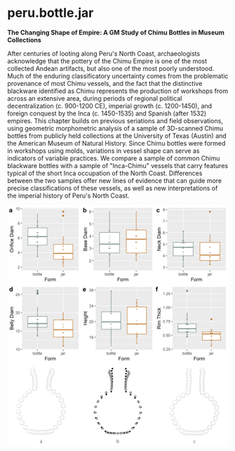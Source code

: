# peru.bottle.jar

**The Changing Shape of Empire: A GM Study of Chimu Bottles in Museum Collections**

After centuries of looting along Peru's North Coast, archaeologists acknowledge that the pottery of the Chimu Empire is one of the most collected Andean artifacts, but also one of the most poorly understood. Much of the enduring classificatory uncertainty comes from the problematic provenance of most Chimu vessels, and the fact that the distinctive blackware identified as Chimu represents the production of workshops from across an extensive area, during periods of regional political decentralization (c. 900-1200 CE), imperial growth (c. 1200-1450), and foreign conquest by the Inca (c. 1450-1535) and Spanish (after 1532) empires. This chapter builds on previous seriations and field observations, using geometric morphometric analysis of a sample of 3D-scanned Chimu bottles from publicly held collections at the University of Texas (Austin) and the American Museum of Natural History. Since Chimu bottles were formed in workshops using molds, variations in vessel shape can serve as indicators of variable practices. We compare a sample of common Chimu blackware bottles with a sample of "Inca-Chimu" vessels that carry features typical of the short Inca occupation of the North Coast. Differences between the two samples offer new lines of evidence that can guide more precise classifications of these vessels, as well as new interpretations of the imperial history of Peru's North Coast.

![](supp/images/boxsite-1.png)
![](supp/images/mshape.png)
